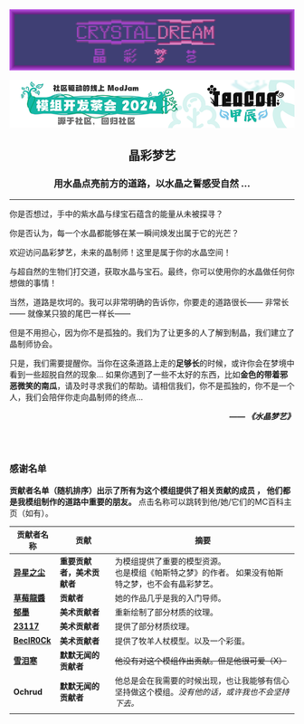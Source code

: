 <div align=center><img src="src/main/resources/crystaldream_icon.png"></div>

[<div align=center><img src="img/Teacon2024.png"></div>](https://link.mcmod.cn/target/teaconjiachen)

## <div align=center> 晶彩梦艺 </div>
### <div align=center> 用水晶点亮前方的道路，以水晶之誓感受自然 ... </div>

---

你是否想过，手中的紫水晶与绿宝石蕴含的能量从未被探寻？

你是否认为，每一个水晶都能够在某一瞬间焕发出属于它的光芒？

欢迎访问晶彩梦艺，未来的晶制师！这里是属于你的水晶空间！

与超自然的生物们打交道，获取水晶与宝石。最终，你可以使用你的水晶做任何你想做的事情！

当然，道路是坎坷的。我可以非常明确的告诉你，你要走的道路很长—— 非常长—— 就像某只狼的尾巴一样长——

但是不用担心，因为你不是孤独的。我们为了让更多的人了解到制晶，我们建立了晶制师协会。

只是，我们需要提醒你。当你在这条道路上走的**足够长**的时候，或许你会在梦境中看到一些超脱自然的现象... 如果你遇到了一些不太好的东西，比如**金色的带着邪恶微笑的南瓜**，请及时寻求我们的帮助。请相信我们，你不是孤独的，你不是一个人，我们会陪伴你走向晶制师的终点...

***<div align=right> —— 《水晶梦艺》 </div>***

<br /><br />

### 感谢名单

**贡献者名单（随机排序）出示了所有为这个模组提供了相关贡献的成员 ， 他们都是我模组制作的道路中重要的朋友。**
点击名称可以跳转到他/她/它们的MC百科主页（如有）。

| 贡献者名称                                                  | 贡献              | 摘要                                                      |
|--------------------------------------------------------|-----------------|---------------------------------------------------------|
| [**异星之尘**](https://www.mcmod.cn/author/26694.html)     | **重要贡献者，美术贡献者** | 为模组提供了重要的模型资源。<br />也是模组《帕斯特之梦》的作者。 如果没有帕斯特之梦，也不会有晶彩梦艺。 |
| [**草莓龍醬**](https://www.mcmod.cn/author/22408.html)     | **贡献者**         | 她的作品几乎是我的入门导师。                                          |
| [**郁墨**](https://www.mcmod.cn/author/23170.html)       | **美术贡献者**       | 重新绘制了部分材质的纹理。                                           |
| [**23117**](https://www.mcmod.cn/author/25811.html)    | **美术贡献者**       | 提供了部分材质纹理。                                              |
| [**BeclR0Ck**](https://www.mcmod.cn/author/26857.html) | **美术贡献者**       | 提供了牧羊人杖模型。以及一个彩蛋。                                       |
| [**雪泪寒**](https://www.mcmod.cn/author/29095.html)      | **默默无闻的贡献者**    | ~~他没有对这个模组作出贡献。但是他很可爱（X）~~                              |
| **Ochrud**                                             | **默默无闻的贡献者**    | 他总是会在我需要的时候出现，也让我能够有信心坚持做这个模组。*没有他的话，或许我也不会坚持下去。*       |
|                                                        |                 |                                                         |